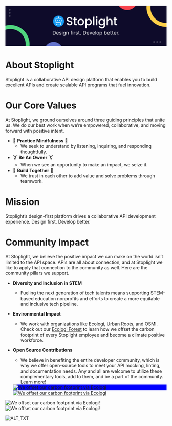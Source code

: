 ![](./assets/Sales-LinkedIn-Banner-1.png)

# About Stoplight
Stoplight is a collaborative API design platform that enables you to build excellent APIs and create scalable API programs that fuel innovation.
# Our Core Values
At Stoplight, we ground ourselves around three guiding principles that unite us. We do our best work when we’re empowered, collaborative, and moving forward with positive intent.

*  🧘 **Practice Mindfulness** 🧘
    *  We seek to understand by listening, inquiring, and responding thoughtfully.
*  🏋️ **Be An Owner** 🏋️
    *  When we see an opportunity to make an impact, we seize it.
*  👷 **Build Together** 👷
    *  We trust in each other to add value and solve problems through teamwork.

# Mission

Stoplight’s design-first platform drives a collaborative API development experience. Design first. Develop better.
# Community Impact

At Stoplight, we believe the positive impact we can make on the world isn’t limited to the API space. APIs are all about connection, and at Stoplight we like to apply that connection to the community as well. Here are the community pillars we support.

* **Diversity and Inclusion in STEM**
    * Fueling the next generation of tech talents means supporting STEM-based education nonprofits and efforts to create a more equitable and inclusive tech pipeline.
* **Environmental Impact**
    * We work with organizations like Ecologi, Urban Roots, and OSMI. Check out our [Ecologi Forest](https://ecologi.com/stoplightinc) to learn how we offset the carbon footprint of every Stoplight employee and become a climate positive workforce.
* **Open Source Contributions**
    * We believe in benefiting the entire developer community, which is why we offer open-source tools to meet your API mocking, linting, and documentation needs. Any and all are welcome to utilize these complementary tools, add to them, and be a part of the community. [Learn more!](https://stoplight.io/open-source/)


    <div style="background-color: blue;"><a href="https://ecologi.com/stoplightinc?r=5db9f5263b387200179a1d3d" target="_blank" rel="noopener noreferrer" title="View our Ecologi profile" style="width:500px;display:inline-block;">  <img alt="We offset our carbon footprint via Ecologi" src="https://api.ecologi.com/badges/cpw/5db9f5263b387200179a1d3d?black=true&landscape=true" style="width:500px;" /></a></div> <div><a href="https://ecologi.com/stoplightinc?r=5db9f5263b387200179a1d3d" target="_blank" rel="noopener noreferrer" title="View our Ecologi profile" style="width:500px;display:inline-block;">  <img alt="We offset our carbon footprint via Ecologi" src="https://api.ecologi.com/badges/cpw/5db9f5263b387200179a1d3d?white=true&landscape=true" style="width:500px;" /></a></div>

![We offset our carbon footprint via Ecologi!](https://api.ecologi.com/badges/cpw/5db9f5263b387200179a1d3d?green=true&landscape=true#gh-light-mode-only)
![We offset our carbon footprint via Ecologi!](https://api.ecologi.com/badges/cpw/5db9f5263b387200179a1d3d?white=true&landscape=true#gh-dark-mode-only)


<picture>
  <source srcset="…_dark.png" media="(prefers-color-scheme: dark)">
  <img alt="ALT_TXT" src="…_light.png#gh-light-mode-only">
  <span style="display: none"><img alt="ALT_TXT" src="…_dark.png#gh-dark-mode-only"></span>
</picture>
